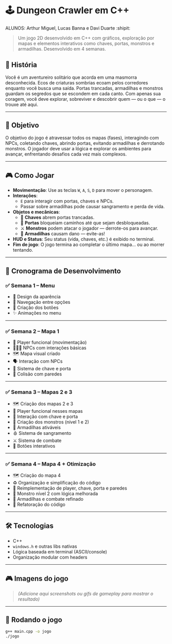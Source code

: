 # 🕹️ Dungeon Crawler em C++
ALUNOS: Arthur Miguel, Lucas Banna e Davi Duarte :shipit:

> Um jogo 2D desenvolvido em C++ com gráficos, exploração por mapas e elementos interativos como chaves, portas, monstros e armadilhas. Desenvolvido em 4 semanas.
## 📖 História
Você é um aventureiro solitário que acorda em uma masmorra desconhecida. Ecos de criaturas sombrias ecoam pelos corredores enquanto você busca uma saída. Portas trancadas, armadilhas e monstros guardam os segredos que se escondem em cada canto. Com apenas sua coragem, você deve explorar, sobreviver e descobrir quem — ou o que — o trouxe até aqui.

---

## 🎯 Objetivo
O objetivo do jogo é atravessar todos os mapas (fases), interagindo com NPCs, coletando chaves, abrindo portas, evitando armadilhas e derrotando monstros. O jogador deve usar a lógica e explorar os ambientes para avançar, enfrentando desafios cada vez mais complexos.

---

## 🎮 Como Jogar

- **Movimentação**: Use as teclas `W`, `A`, `S`, `D` para mover o personagem.
- **Interações**:
  - `E` para interagir com portas, chaves e NPCs.
  - Passar sobre armadilhas pode causar sangramento e perda de vida.
- **Objetos e mecânicas**:
  - 🔑 **Chaves** abrem portas trancadas.
  - 🚪 **Portas** bloqueiam caminhos até que sejam desbloqueadas.
  - ⚔️ **Monstros** podem atacar o jogador — derrote-os para avançar.
  - 🧨 **Armadilhas** causam dano — evite-as!
- **HUD e Status**: Seu status (vida, chaves, etc.) é exibido no terminal.
- **Fim de jogo**: O jogo termina ao completar o último mapa... ou ao morrer tentando.

  
---

## 📅 Cronograma de Desenvolvimento

### ✅ Semana 1 – Menu
- 🎨 Design da aparência
- 🧭 Navegação entre opções
- 🔘 Criação dos botões
- ✨ Animações no menu

---

### ✅ Semana 2 – Mapa 1
- 🧍 Player funcional (movimentação)
- 🧑‍🤝‍🧑 NPCs com interações básicas
- 🗺️ Mapa visual criado
- 🗣️ Interação com NPCs
- 🔑 Sistema de chave e porta
- 🧱 Colisão com paredes

---

### ✅ Semana 3 – Mapas 2 e 3
- 🗺️ Criação dos mapas 2 e 3
- 👣 Player funcional nesses mapas
- 🔑 Interação com chave e porta
- 👾 Criação dos monstros (nível 1 e 2)
- 🧨 Armadilhas ativáveis
- 🩸 Sistema de sangramento
- ⚔️ Sistema de combate
- 🔘 Botões interativos

---

### ✅ Semana 4 – Mapa 4 + Otimização
- 🗺️ Criação do mapa 4
- ♻️ Organização e simplificação do código
- 🔁 Reimplementação de player, chave, porta e paredes
- 👾 Monstro nível 2 com lógica melhorada
- 🧨 Armadilhas e combate refinado
- 🧼 Refatoração do código

---

## 🛠️ Tecnologias
- C++
- `windows.h` e outras libs nativas
- Lógica baseada em terminal (ASCII/console)
- Organização modular com headers

---

## 🎮 Imagens do jogo
> *(Adicione aqui screenshots ou gifs de gameplay para mostrar o resultado)*

---

## 🚀 Rodando o jogo
```bash
g++ main.cpp -o jogo
./jogo
